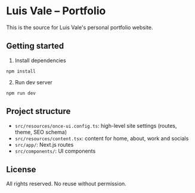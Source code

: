# Luis Vale – Portfolio

This is the source for Luis Vale's personal portfolio website.

## Getting started

1. Install dependencies
```
npm install
```

2. Run dev server
```
npm run dev
```

## Project structure

- `src/resources/once-ui.config.ts`: high-level site settings (routes, theme, SEO schema)
- `src/resources/content.tsx`: content for home, about, work and socials
- `src/app/`: Next.js routes
- `src/components/`: UI components

## License

All rights reserved. No reuse without permission.